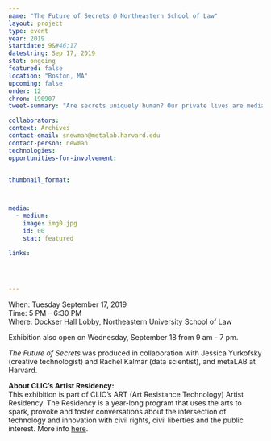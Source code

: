 ```yaml
---
name: "The Future of Secrets @ Northeastern School of Law"
layout: project
type: event
year: 2019
startdate: 9&#46;17
datestring: Sep 17, 2019
stat: ongoing
featured: false
location: "Boston, MA"
upcoming: false
order: 12
chron: 190907
tweet-summary: "Are secrets uniquely human? Our private lives are mediated and recorded by digital devices. Where are our secrets now? How will intelligent systems of the future process the data we leave behind? What kind of relationships do we have with these systems, and why do we trust them with our most private information?"

collaborators:
context: Archives
contact-email: snewman@metalab.harvard.edu
contact-person: newman
technologies: 
opportunities-for-involvement:


thumbnail_format:



media:
  - medium:
    image: img0.jpg
    id: 00
    stat: featured

links:




---
```

When: Tuesday September 17, 2019<br />
Time: 5 PM – 6:30 PM<br />
Where: Dockser Hall Lobby, Northeastern University School of Law

Exhibition also open on Wednesday, September 18 from 9 am - 7 pm.

*The Future of Secrets* was produced in collaboration with Jessica Yurkofsky (creative technologist) and Rachel Kalmar (data scientist), and metaLAB at Harvard.

**About CLIC’s Artist Residency:**<br />
This exhibition is part of CLIC’s ART (Art Resistance Technology) Artist Residency. The Residency is a year-long program that uses the arts to spark, provoke and foster conversations about the intersection of technology and innovation with civil rights, civil liberties and the public interest. More info [here](https://www.northeastern.edu/clic/event/future-of-secrets/).